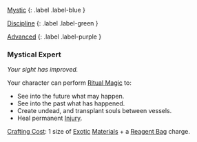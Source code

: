 
[Mystic](Game/Character-Development#Mystic)
{: .label .label-blue }

[Discipline](Game/Character-Development#Discipline)
{: .label .label-green }

[Advanced](Game/Character-Development#Advanced)
{: .label .label-purple }
### Mystical Expert
*Your sight has improved.*

Your character can perform [Ritual Magic](Magic#Ritual%20Magic) to:
- See into the future what may happen.
- See into the past what has happened.
- Create undead, and transplant souls between vessels.
- Heal permanent [Injury](Game/Core/Injury).

[Crafting Cost](Core/Terminology#Crafting%20Cost): 1 size of [Exotic](Materials#Exotic) [Materials](Materials) + a [Reagent Bag](Game/Example-Gear#Reagent%20Bag) charge.